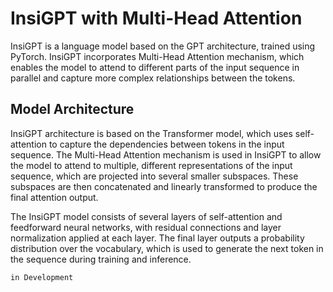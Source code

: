 # InsiGPT with Multi-Head Attention
InsiGPT is a language model based on the GPT architecture, trained using PyTorch. InsiGPT incorporates Multi-Head Attention mechanism, which enables the model to attend to different parts of the input sequence in parallel and capture more complex relationships between the tokens.

## Model Architecture
InsiGPT architecture is based on the Transformer model, which uses self-attention to capture the dependencies between tokens in the input sequence. The Multi-Head Attention mechanism is used in InsiGPT to allow the model to attend to multiple, different representations of the input sequence, which are projected into several smaller subspaces. These subspaces are then concatenated and linearly transformed to produce the final attention output.

The InsiGPT model consists of several layers of self-attention and feedforward neural networks, with residual connections and layer normalization applied at each layer. The final layer outputs a probability distribution over the vocabulary, which is used to generate the next token in the sequence during training and inference.


`in Development`
